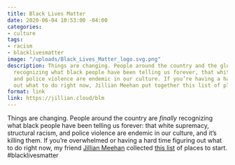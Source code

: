 ```yaml
---
title: Black Lives Matter
date: 2020-06-04 10:53:00 -04:00
categories:
- culture
tags:
- racism
- blacklivesmatter
image: "/uploads/Black_Lives_Matter_logo.svg.png"
description: Things are changing. People around the country and the globe are *finally*
  recognizing what black people have been telling us forever, that white supremacy
  and police violence are endemic in our culture. If you’re having a hard time figuring
  out what to do right now, Jillian Meehan put together this list of places to start.
format: link
link: https://jillian.cloud/blm
---
```


Things are changing. People around the country are *finally* recognizing what black people have been telling us forever: that white supremacy, structural racism, and police violence are endemic in our culture, and it’s killing them. If you’re overwhelmed or having a hard time figuring out what to do right now, my friend [Jillian Meehan](http://twitter.com/jilliangmeehan) collected [this list](https://jillian.cloud/blm) of places to start. #blacklivesmatter
